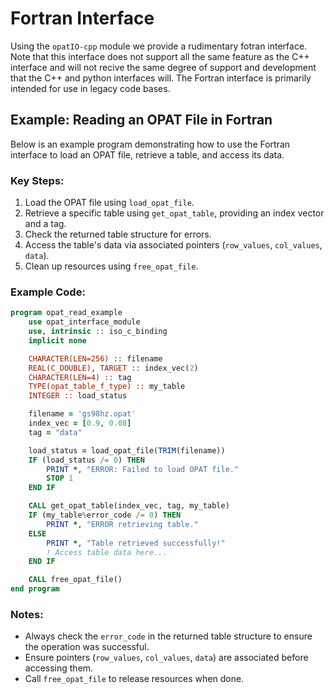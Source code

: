 # Fortran Interface

Using the `opatIO-cpp` module we provide a rudimentary fotran interface. Note that this interface does not
support all the same feature as the C++ interface and will not recive the same degree of support and development
that the C++ and python interfaces will. The Fortran interface is primarily intended for use in legacy code bases.

## Example: Reading an OPAT File in Fortran

Below is an example program demonstrating how to use the Fortran interface to load an OPAT file, retrieve a table, and access its data.

### Key Steps:
1. Load the OPAT file using `load_opat_file`.
2. Retrieve a specific table using `get_opat_table`, providing an index vector and a tag.
3. Check the returned table structure for errors.
4. Access the table's data via associated pointers (`row_values`, `col_values`, `data`).
5. Clean up resources using `free_opat_file`.

### Example Code:
```fortran
program opat_read_example
    use opat_interface_module
    use, intrinsic :: iso_c_binding
    implicit none

    CHARACTER(LEN=256) :: filename
    REAL(C_DOUBLE), TARGET :: index_vec(2)
    CHARACTER(LEN=4) :: tag
    TYPE(opat_table_f_type) :: my_table
    INTEGER :: load_status

    filename = 'gs98hz.opat'
    index_vec = [0.9, 0.08]
    tag = "data"

    load_status = load_opat_file(TRIM(filename))
    IF (load_status /= 0) THEN
        PRINT *, "ERROR: Failed to load OPAT file."
        STOP 1
    END IF

    CALL get_opat_table(index_vec, tag, my_table)
    IF (my_table%error_code /= 0) THEN
        PRINT *, "ERROR retrieving table."
    ELSE
        PRINT *, "Table retrieved successfully!"
        ! Access table data here...
    END IF

    CALL free_opat_file()
end program
```

### Notes:
- Always check the `error_code` in the returned table structure to ensure the operation was successful.
- Ensure pointers (`row_values`, `col_values`, `data`) are associated before accessing them.
- Call `free_opat_file` to release resources when done.
